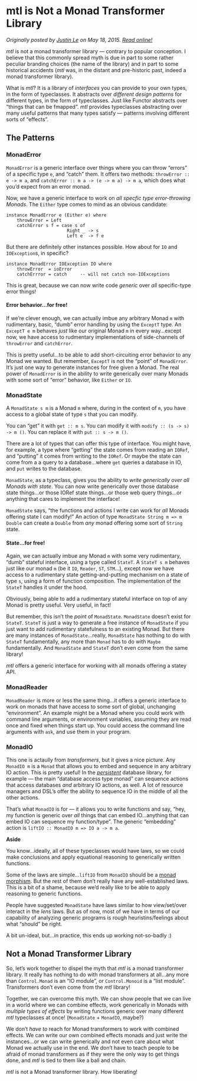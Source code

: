 mtl is Not a Monad Transformer Library
======================================

*Originally posted by [Justin Le](https://blog.jle.im/) on May 18, 2015.  [Read online!](https://blog.jle.im/entry/mtl-is-not-a-monad-transformer-library.html)*

*mtl* is not a monad transformer library — contrary to popular
conception. I believe that this commonly spread myth is due in part to
some rather peculiar branding choices (the name of the library) and in
part to some historical accidents (*mtl* was, in the distant and
pre-historic past, indeed a monad transformer library).

What is *mtl*? It is a library of *interfaces* you can provide to your
own types, in the form of typeclasses. It abstracts over *different
design patterns* for different types, in the form of typeclasses. Just
like Functor abstracts over “things that can be fmapped”. *mtl* provides
typeclasses abstracting over many useful patterns that many types
satisfy — patterns involving different sorts of “effects”.

The Patterns
------------

### MonadError

`MonadError` is a generic interface over things where you can throw
“errors” of a specific type `e`, and “catch” them. It offers two
methods: `throwError :: e -> m a`, and
`catchError :: m a -> (e -> m a) -> m a`, which does what you’d expect
from an error monad.

Now, we have a generic interface to work on *all specfic type
error-throwing Monads*. The `Either` type comes to mind as an obvious
candidate:

``` {.haskell}
instance MonadError e (Either e) where
    throwError = Left
    catchError s f = case s of
                       Right _ -> s
                       Left e  -> f e
```

But there are definitely other instances possible. How about for `IO`
and `IOException`s, in specific?

``` {.haskell}
instance MonadError IOException IO where
    throwError  = ioError
    catchErrror = catch     -- will not catch non-IOExceptions
```

This is great, because we can now write code *generic* over *all*
specific-type error things!

#### Error behavior…for free!

If we’re clever enough, we can actually imbue any arbitrary Monad `m`
with rudimentary, basic, “dumb” error handling by using the `ExceptT`
type. An `ExceptT e m` behaves *just* like our original Monad `m` in
every way…except now, we have access to rudmentary implementations of
side-channels of `throwError` and `catchError`.

This is pretty useful…to be able to add short-circuiting error behavior
to any Monad we wanted. But remember, `ExceptT` is not the “point” of
`MonadError`. It’s just one way to generate instances for free given a
Monad. The real power of `MonadError` is in the ability to write
generically over many Monads with some sort of “error” behavior, like
`Either` or `IO`.

### MonadState

A `MonadState s m` is a Monad `m` where, during in the context of `m`,
you have access to a global state of type `s` that you can modify.

You can “get” it with `get :: m s`. You can modify it with
`modify :: (s -> s) -> m ()`. You can replace it with
`put :: s -> m ()`.

There are a lot of types that can offer this type of interface. You
might have, for example, a type where “getting” the state comes from
reading an `IORef`, and “putting” it comes from writing to the `IORef`.
Or maybe the state can come from a a query to a database…where `get`
queries a database in IO, and `put` writes to the database.

`MonadState`, as a typeclass, gives you the ability to *write
generically over all Monads with state*. You can now write generically
over those database state things…or those IORef state things…or those
web query things…or anything that cares to implement the interface!

`MonadState` says, “the functions and actions I write can work for *all*
Monads offering state I can modify!” An action of type
`MonadState String m => m Double` can create a `Double` from *any* monad
offering some sort of `String` state.

#### State…for free!

Again, we can actually imbue any Monad `m` with some very rudimentary,
“dumb” stateful interface, using a type called `StateT`. A `StateT s m`
behaves just like our monad `m` (be it `IO`, `Reader`, `ST`, `STM`…),
except now we have access to a rudimentary state getting-and-putting
mechanism on a state of type `s`, using a form of function composition.
The implementation of the `StateT` handles it under the hood.

Obviously, being able to add a rudimentary stateful interface on top of
any Monad is pretty useful. Very useful, in fact!

But remember, this isn’t the *point* of `MonadState`. `MonadState`
doesn’t exist for `StateT`. `StateT` is just a way to generate a free
instance of `MonadState` if you just want to add rudimentary
statefulness to an existing Monad. But there are many instances of
`MonadState`…really, `MonadState` has nothing to do with `StateT`
fundamentally, any more than `Monad` has to do with `Maybe`
fundamentally. And `MonadState` and `StateT` don’t even come from the
same library!

*mtl* offers a generic interface for working with all monads offering a
statey API.

### MonadReader

`MonadReader` is more or less the same thing…it offers a generic
interface to work on monads that have access to some sort of global,
unchanging “environment”. An example might be a Monad where you could
work with command line arguments, or environment variables, assuming
they are read once and fixed when things start up. You could access the
command line arguments with `ask`, and use them in your program.

### MonadIO

This one is actaully from *transformers*, but it gives a nice picture.
Any `MonadIO m` is a `Monad` that allows you to embed and sequence in
any arbitrary IO action. This is pretty useful! In the
*[persistent](http://hackage.haskell.org/package/persistent)* database
library, for example — the main “database access type monad” can
sequence actions that access databases *and* arbitrary IO actions, as
well. A lot of resource managers and DSL’s offer the ability to sequence
IO in the middle of all the other actions.

That’s what `MonadIO` is for — it allows you to write functions and say,
“hey, my function is generic over *all* things that can embed
IO…anything that can embed IO can sequence my function/type”. The
generic “embedding” action is `liftIO :: MonadIO m => IO a -> m a`.

<div class="note">

**Aside**

You know…ideally, all of these typeclasses would have laws, so we could
make conclusions and apply equational reasoning to generically written
functions.

Some of the laws are simple…`liftIO` from `MonadIO` should be a [monad
morphism](http://hackage.haskell.org/package/mmorph-1.0.4/docs/Control-Monad-Morph.html).
But the rest of them don’t really have any well-established laws. This
is a bit of a shame, because we’d really like to be able to apply
reasoning to generic functions.

People have suggested `MonadState` have laws similar to how
view/set/over interact in the *lens* laws. But as of now, most of we
have in terms of our capability of analyzing generic programs is rough
heuristins/feelings about what “should” be right.

A bit un-ideal, but…in practice, this ends up working not-so-badly :)

</div>

Not a Monad Transformer Library
-------------------------------

So, let’s work together to dispel the myth that *mtl* is a monad
transformer library. It really has nothing to do with monad transformers
at all…any more than `Control.Monad` is an “IO module”, or
`Control.Monoid` is a “list module”. Transformers don’t even come from
the *mtl* library!

Together, we can overcome this myth. We can show people that we can live
in a world where we can combine effects, work generically in Monads with
*multiple types of effects* by writing functions generic over many
different *mtl* typeclasses at once! (`MonadState` + `MonadIO`, maybe?)

We don’t *have to* reach for Monad transformers to work with combined
effects. We can write our own combined effects monads and just write the
instances…or we can write generically and not even care about what Monad
we actually use in the end. We don’t have to teach people to be afraid
of monad transformers as if they were the only way to get things done,
and *mtl* is tied to them like a ball and chain.

*mtl* is not a Monad transformer library. How liberating!

